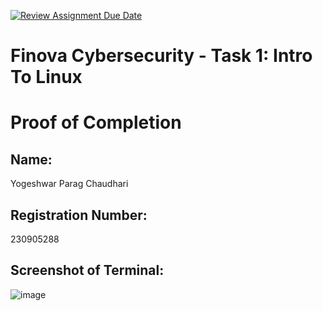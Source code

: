 [![Review Assignment Due Date](https://classroom.github.com/assets/deadline-readme-button-22041afd0340ce965d47ae6ef1cefeee28c7c493a6346c4f15d667ab976d596c.svg)](https://classroom.github.com/a/h2ZujCge)
# Finova Cybersecurity - Task 1: Intro To Linux  #

# Proof of Completion

## Name:
Yogeshwar Parag Chaudhari
## Registration Number:
230905288

## Screenshot of Terminal:
![image](https://github.com/user-attachments/assets/f14a7841-1692-4d3e-adb5-3ba42cb71ed0)
